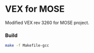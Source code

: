 # VEX for MOSE
Modified VEX rev 3260 for MOSE project.


### Build
```bash
make -f Makefile-gcc
```
